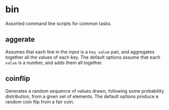 bin
===

Assorted command line scripts for common tasks.

aggerate
--------

Assumes that each line in the input is a `key value` pair, and aggregates
together all the values of each key. The default options assume that each
`value` is a number, and adds them all together.

coinflip
--------

Generates a random sequence of values drawn, following some probability
distribution, from a given set of elements. The default options produce
a random coin flip from a fair coin.
